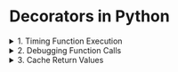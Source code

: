 # Decorators in Python

<details>
<summary>1. Timing Function Execution
</summary>
Problem: Write a decorator that measures the time a function takes to execute.
</details>

<details>
<summary>2. Debugging Function Calls
</summary>
Problem: Create a decorator to print the function name and the values of its arguments every time the function is called.
</details>

<details>
<summary>3. Cache Return Values
</summary>
Problem: Implement a decorator that caches the return values of a function, so that when it's called with the same arguments, the cached value is returned instade of re-executing the function.
</details>
